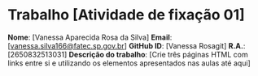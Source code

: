 # Trabalho [Atividade de fixação 01]
**Nome**: [Vanessa Aparecida Rosa da Silva]
**Email**: [vanessa.silva166@fatec.sp.gov.br]
**GitHub ID**: [Vanessa Rosagit]
**R.A.**: [2650832513031]
**Descrição do trabalho**:
[Crie três páginas HTML com links entre si e utilizando os elementos apresentados nas aulas até aqui]